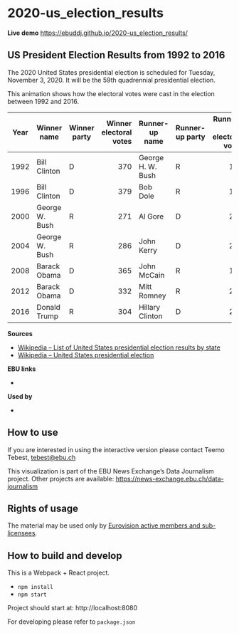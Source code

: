 # 2020-us_election_results

**Live demo** https://ebuddj.github.io/2020-us_election_results/

## US President Election Results from 1992 to 2016

The 2020 United States presidential election is scheduled for Tuesday, November 3, 2020. It will be the 59th quadrennial presidential election. 

This animation shows how the electoral votes were cast in the election between 1992 and 2016.

| Year | Winner name    | Winner party | Winner electoral votes | Runner-up name    | Runner-up party | Runner-up electoral votes |
| ---- | -------------- | ------------- | ---------------------:| ------------------| --------------- | -------------------------:|
| 1992 | Bill Clinton   | D             | 370                   | George H. W. Bush | R               | 168                       |
| 1996 | Bill Clinton   | D             | 379                   | Bob Dole          | R               | 159                       |
| 2000 | George W. Bush | R             | 271                   | Al Gore           | D               | 266                       |
| 2004 | George W. Bush | R             | 286                   | John Kerry        | D               | 251                       |
| 2008 | Barack Obama   | D             | 365                   | John McCain       | R               | 173                       |
| 2012 | Barack Obama   | D             | 332                   | Mitt Romney       | R               | 206                       |
| 2016 | Donald Trump   | R             | 304                   | Hillary Clinton   | D               | 227                       |

**Sources**
* [Wikipedia – List of United States presidential election results by state](https://en.wikipedia.org/wiki/List_of_United_States_presidential_election_results_by_state)
* [Wikipedia – United States presidential election](https://en.wikipedia.org/wiki/United_States_presidential_election)

**EBU links**
* []()

**Used by**
* []()

## How to use

If you are interested in using the interactive version please contact Teemo Tebest, tebest@ebu.ch

This visualization is part of the EBU News Exchange’s Data Journalism project. Other projects are available: https://news-exchange.ebu.ch/data-journalism

## Rights of usage

The material may be used only by [Eurovision active members and sub-licensees](https://www.ebu.ch/eurovision-news/members-and-sublicensees).

## How to build and develop

This is a Webpack + React project.

* `npm install`
* `npm start`

Project should start at: http://localhost:8080

For developing please refer to `package.json`
